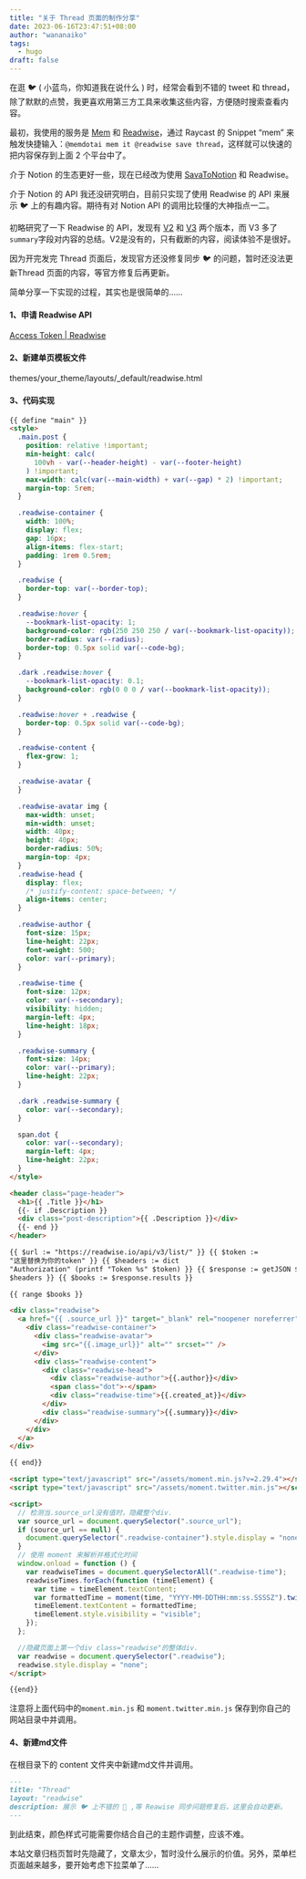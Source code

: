 ```yaml
---
title: "关于 Thread 页面的制作分享"
date: 2023-06-16T23:47:51+08:00
author: "wananaiko"
tags:
  - hugo
draft: false
---
```


在逛 🐦 ( 小蓝鸟，你知道我在说什么 ) 时，经常会看到不错的 tweet 和 thread，除了默默的点赞，我更喜欢用第三方工具来收集这些内容，方便随时搜索查看内容。

最初，我使用的服务是 [Mem](https://mem.ai/) 和 [Readwise](https://readwise.io/)，通过 Raycast 的 Snippet “mem” 来触发快捷输入：`@memdotai mem it @readwise save thread`，这样就可以快速的把内容保存到上面 2 个平台中了。

介于 Notion 的生态更好一些，现在已经改为使用 [SavaToNotion]() 和 Readwise。

介于 Notion 的 API 我还没研究明白，目前只实现了使用 Readwise 的 API 来展示 🐦 上的有趣内容。期待有对 Notion API 的调用比较懂的大神指点一二。

初略研究了一下 Readwise 的 API，发现有 [V2](https://readwise.io/api_deets) 和 [V3](https://readwise.io/reader_api) 两个版本，而 V3 多了 `summary`字段对内容的总结。V2是没有的，只有截断的内容，阅读体验不是很好。

因为开完发完 Thread 页面后，发现官方还没修复同步 🐦 的问题，暂时还没法更新Thread 页面的内容，等官方修复后再更新。

简单分享一下实现的过程，其实也是很简单的……

#### 1、申请 Readwise API

[Access Token | Readwise](https://readwise.io/access_token)

#### 2、新建单页模板文件

themes/your_theme/layouts/_default/readwise.html

#### 3、代码实现

```html
{{ define "main" }}
<style>
  .main.post {
    position: relative !important;
    min-height: calc(
      100vh - var(--header-height) - var(--footer-height)
    ) !important;
    max-width: calc(var(--main-width) + var(--gap) * 2) !important;
    margin-top: 5rem;
  }

  .readwise-container {
    width: 100%;
    display: flex;
    gap: 16px;
    align-items: flex-start;
    padding: 1rem 0.5rem;
  }

  .readwise {
    border-top: var(--border-top);
  }

  .readwise:hover {
    --bookmark-list-opacity: 1;
    background-color: rgb(250 250 250 / var(--bookmark-list-opacity));
    border-radius: var(--radius);
    border-top: 0.5px solid var(--code-bg);
  }

  .dark .readwise:hover {
    --bookmark-list-opacity: 0.1;
    background-color: rgb(0 0 0 / var(--bookmark-list-opacity));
  }

  .readwise:hover + .readwise {
    border-top: 0.5px solid var(--code-bg);
  }

  .readwise-content {
    flex-grow: 1;
  }

  .readwise-avatar {
  }

  .readwise-avatar img {
    max-width: unset;
    min-width: unset;
    width: 40px;
    height: 40px;
    border-radius: 50%;
    margin-top: 4px;
  }
  .readwise-head {
    display: flex;
    /* justify-content: space-between; */
    align-items: center;
  }

  .readwise-author {
    font-size: 15px;
    line-height: 22px;
    font-weight: 500;
    color: var(--primary);
  }

  .readwise-time {
    font-size: 12px;
    color: var(--secondary);
    visibility: hidden;
    margin-left: 4px;
    line-height: 18px;
  }

  .readwise-summary {
    font-size: 14px;
    color: var(--primary);
    line-height: 22px;
  }

  .dark .readwise-summary {
    color: var(--secondary);
  }

  span.dot {
    color: var(--secondary);
    margin-left: 4px;
    line-height: 22px;
  }
</style>

<header class="page-header">
  <h1>{{ .Title }}</h1>
  {{- if .Description }}
  <div class="post-description">{{ .Description }}</div>
  {{- end }}
</header>

{{ $url := "https://readwise.io/api/v3/list/" }} {{ $token :=
"这里替换为你的token" }} {{ $headers := dict
"Authorization" (printf "Token %s" $token) }} {{ $response := getJSON $url
$headers }} {{ $books := $response.results }}

{{ range $books }}

<div class="readwise">
  <a href="{{ .source_url }}" target="_blank" rel="noopener noreferrer">
    <div class="readwise-container">
      <div class="readwise-avatar">
        <img src="{{.image_url}}" alt="" srcset="" />
      </div>
      <div class="readwise-content">
        <div class="readwise-head">
          <div class="readwise-author">{{.author}}</div>
          <span class="dot">·</span>
          <div class="readwise-time">{{.created_at}}</div>
        </div>
        <div class="readwise-summary">{{.summary}}</div>
      </div>
    </div>
  </a>
</div>

{{ end}}

<script type="text/javascript" src="/assets/moment.min.js?v=2.29.4"></script>
<script type="text/javascript" src="/assets/moment.twitter.min.js"></script>

<script>
  // 检测当.source_url没有值时，隐藏整个div.
  var source_url = document.querySelector(".source_url");
  if (source_url == null) {
    document.querySelector(".readwise-container").style.display = "none";
  }
  // 使用 moment 来解析并格式化时间
  window.onload = function () {
    var readwiseTimes = document.querySelectorAll(".readwise-time");
    readwiseTimes.forEach(function (timeElement) {
      var time = timeElement.textContent;
      var formattedTime = moment(time, "YYYY-MM-DDTHH:mm:ss.SSSSZ").twitter();
      timeElement.textContent = formattedTime;
      timeElement.style.visibility = "visible";
    });
  };

  //隐藏页面上第一个div class="readwise"的整体div.
  var readwise = document.querySelector(".readwise");
  readwise.style.display = "none";
</script>

{{end}}

```

注意将上面代码中的`moment.min.js` 和 `moment.twitter.min.js` 保存到你自己的网站目录中并调用。

#### 4、新建md文件

在根目录下的 content 文件夹中新建md文件并调用。

```markdown
---
title: "Thread"
layout: "readwise"
description: 展示 🐦 上不错的 🧵 ,等 Reawise 同步问题修复后，这里会自动更新。
---
```

到此结束，颜色样式可能需要你结合自己的主题作调整，应该不难。

本站文章归档页暂时先隐藏了，文章太少，暂时没什么展示的价值。另外，菜单栏页面越来越多，要开始考虑下拉菜单了……

